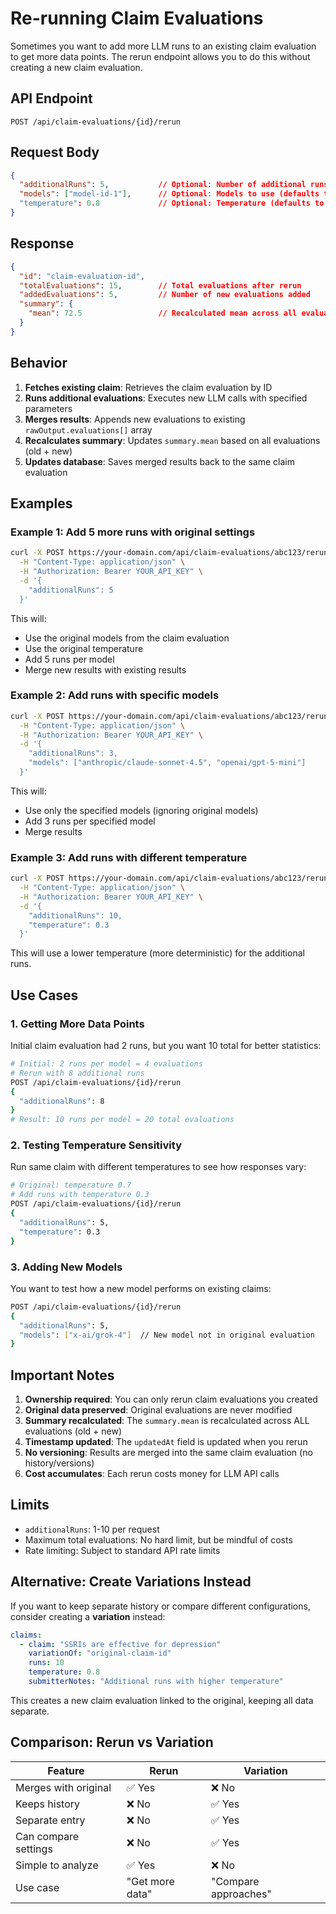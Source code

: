 # Re-running Claim Evaluations

Sometimes you want to add more LLM runs to an existing claim evaluation to get more data points. The rerun endpoint allows you to do this without creating a new claim evaluation.

## API Endpoint

```
POST /api/claim-evaluations/{id}/rerun
```

## Request Body

```json
{
  "additionalRuns": 5,           // Optional: Number of additional runs per model (1-10, default 1)
  "models": ["model-id-1"],      // Optional: Models to use (defaults to original models)
  "temperature": 0.8             // Optional: Temperature (defaults to original temperature)
}
```

## Response

```json
{
  "id": "claim-evaluation-id",
  "totalEvaluations": 15,        // Total evaluations after rerun
  "addedEvaluations": 5,         // Number of new evaluations added
  "summary": {
    "mean": 72.5                 // Recalculated mean across all evaluations
  }
}
```

## Behavior

1. **Fetches existing claim**: Retrieves the claim evaluation by ID
2. **Runs additional evaluations**: Executes new LLM calls with specified parameters
3. **Merges results**: Appends new evaluations to existing `rawOutput.evaluations[]` array
4. **Recalculates summary**: Updates `summary.mean` based on all evaluations (old + new)
5. **Updates database**: Saves merged results back to the same claim evaluation

## Examples

### Example 1: Add 5 more runs with original settings

```bash
curl -X POST https://your-domain.com/api/claim-evaluations/abc123/rerun \
  -H "Content-Type: application/json" \
  -H "Authorization: Bearer YOUR_API_KEY" \
  -d '{
    "additionalRuns": 5
  }'
```

This will:
- Use the original models from the claim evaluation
- Use the original temperature
- Add 5 runs per model
- Merge new results with existing results

### Example 2: Add runs with specific models

```bash
curl -X POST https://your-domain.com/api/claim-evaluations/abc123/rerun \
  -H "Content-Type: application/json" \
  -H "Authorization: Bearer YOUR_API_KEY" \
  -d '{
    "additionalRuns": 3,
    "models": ["anthropic/claude-sonnet-4.5", "openai/gpt-5-mini"]
  }'
```

This will:
- Use only the specified models (ignoring original models)
- Add 3 runs per specified model
- Merge results

### Example 3: Add runs with different temperature

```bash
curl -X POST https://your-domain.com/api/claim-evaluations/abc123/rerun \
  -H "Content-Type: application/json" \
  -H "Authorization: Bearer YOUR_API_KEY" \
  -d '{
    "additionalRuns": 10,
    "temperature": 0.3
  }'
```

This will use a lower temperature (more deterministic) for the additional runs.

## Use Cases

### 1. Getting More Data Points
Initial claim evaluation had 2 runs, but you want 10 total for better statistics:

```bash
# Initial: 2 runs per model = 4 evaluations
# Rerun with 8 additional runs
POST /api/claim-evaluations/{id}/rerun
{
  "additionalRuns": 8
}
# Result: 10 runs per model = 20 total evaluations
```

### 2. Testing Temperature Sensitivity
Run same claim with different temperatures to see how responses vary:

```bash
# Original: temperature 0.7
# Add runs with temperature 0.3
POST /api/claim-evaluations/{id}/rerun
{
  "additionalRuns": 5,
  "temperature": 0.3
}
```

### 3. Adding New Models
You want to test how a new model performs on existing claims:

```bash
POST /api/claim-evaluations/{id}/rerun
{
  "additionalRuns": 5,
  "models": ["x-ai/grok-4"]  // New model not in original evaluation
}
```

## Important Notes

1. **Ownership required**: You can only rerun claim evaluations you created
2. **Original data preserved**: Original evaluations are never modified
3. **Summary recalculated**: The `summary.mean` is recalculated across ALL evaluations (old + new)
4. **Timestamp updated**: The `updatedAt` field is updated when you rerun
5. **No versioning**: Results are merged into the same claim evaluation (no history/versions)
6. **Cost accumulates**: Each rerun costs money for LLM API calls

## Limits

- `additionalRuns`: 1-10 per request
- Maximum total evaluations: No hard limit, but be mindful of costs
- Rate limiting: Subject to standard API rate limits

## Alternative: Create Variations Instead

If you want to keep separate history or compare different configurations, consider creating a **variation** instead:

```yaml
claims:
  - claim: "SSRIs are effective for depression"
    variationOf: "original-claim-id"
    runs: 10
    temperature: 0.8
    submitterNotes: "Additional runs with higher temperature"
```

This creates a new claim evaluation linked to the original, keeping all data separate.

## Comparison: Rerun vs Variation

| Feature | Rerun | Variation |
|---------|-------|-----------|
| Merges with original | ✅ Yes | ❌ No |
| Keeps history | ❌ No | ✅ Yes |
| Separate entry | ❌ No | ✅ Yes |
| Can compare settings | ❌ No | ✅ Yes |
| Simple to analyze | ✅ Yes | ❌ No |
| Use case | "Get more data" | "Compare approaches" |
